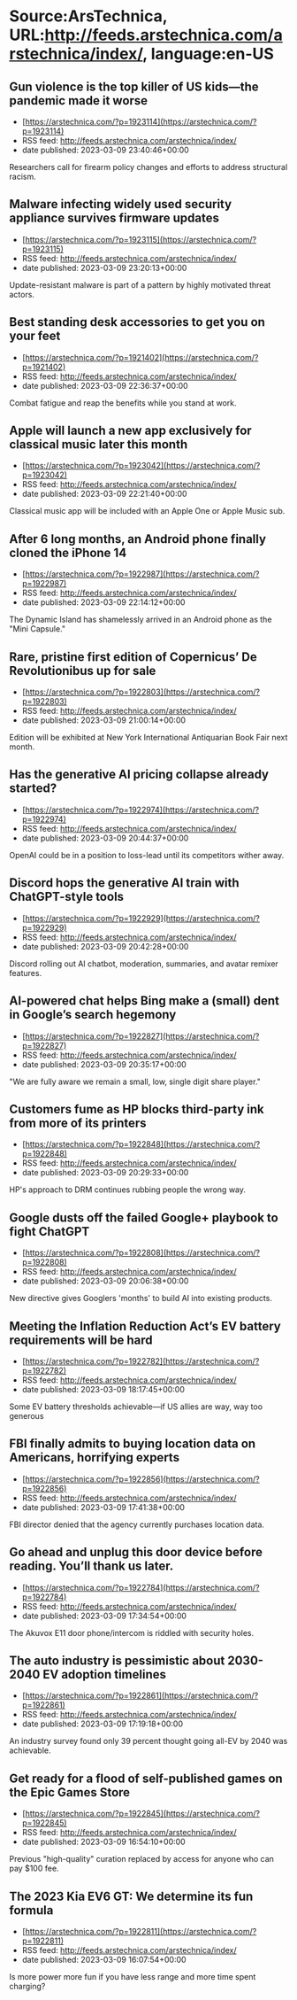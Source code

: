 # Source:ArsTechnica, URL:http://feeds.arstechnica.com/arstechnica/index/, language:en-US

## Gun violence is the top killer of US kids—the pandemic made it worse
 - [https://arstechnica.com/?p=1923114](https://arstechnica.com/?p=1923114)
 - RSS feed: http://feeds.arstechnica.com/arstechnica/index/
 - date published: 2023-03-09 23:40:46+00:00

Researchers call for firearm policy changes and efforts to address structural racism.

## Malware infecting widely used security appliance survives firmware updates
 - [https://arstechnica.com/?p=1923115](https://arstechnica.com/?p=1923115)
 - RSS feed: http://feeds.arstechnica.com/arstechnica/index/
 - date published: 2023-03-09 23:20:13+00:00

Update-resistant malware is part of a pattern by highly motivated threat actors.

## Best standing desk accessories to get you on your feet
 - [https://arstechnica.com/?p=1921402](https://arstechnica.com/?p=1921402)
 - RSS feed: http://feeds.arstechnica.com/arstechnica/index/
 - date published: 2023-03-09 22:36:37+00:00

Combat fatigue and reap the benefits while you stand at work.

## Apple will launch a new app exclusively for classical music later this month
 - [https://arstechnica.com/?p=1923042](https://arstechnica.com/?p=1923042)
 - RSS feed: http://feeds.arstechnica.com/arstechnica/index/
 - date published: 2023-03-09 22:21:40+00:00

Classical music app will be included with an Apple One or Apple Music sub.

## After 6 long months, an Android phone finally cloned the iPhone 14
 - [https://arstechnica.com/?p=1922987](https://arstechnica.com/?p=1922987)
 - RSS feed: http://feeds.arstechnica.com/arstechnica/index/
 - date published: 2023-03-09 22:14:12+00:00

The Dynamic Island has shamelessly arrived in an Android phone as the "Mini Capsule."

## Rare, pristine first edition of Copernicus’ De Revolutionibus up for sale
 - [https://arstechnica.com/?p=1922803](https://arstechnica.com/?p=1922803)
 - RSS feed: http://feeds.arstechnica.com/arstechnica/index/
 - date published: 2023-03-09 21:00:14+00:00

Edition will be exhibited at New York International Antiquarian Book Fair next month.

## Has the generative AI pricing collapse already started?
 - [https://arstechnica.com/?p=1922974](https://arstechnica.com/?p=1922974)
 - RSS feed: http://feeds.arstechnica.com/arstechnica/index/
 - date published: 2023-03-09 20:44:37+00:00

OpenAI could be in a position to loss-lead until its competitors wither away.

## Discord hops the generative AI train with ChatGPT-style tools
 - [https://arstechnica.com/?p=1922929](https://arstechnica.com/?p=1922929)
 - RSS feed: http://feeds.arstechnica.com/arstechnica/index/
 - date published: 2023-03-09 20:42:28+00:00

Discord rolling out AI chatbot, moderation, summaries, and avatar remixer features.

## AI-powered chat helps Bing make a (small) dent in Google’s search hegemony
 - [https://arstechnica.com/?p=1922827](https://arstechnica.com/?p=1922827)
 - RSS feed: http://feeds.arstechnica.com/arstechnica/index/
 - date published: 2023-03-09 20:35:17+00:00

"We are fully aware we remain a small, low, single digit share player."

## Customers fume as HP blocks third-party ink from more of its printers
 - [https://arstechnica.com/?p=1922848](https://arstechnica.com/?p=1922848)
 - RSS feed: http://feeds.arstechnica.com/arstechnica/index/
 - date published: 2023-03-09 20:29:33+00:00

HP's approach to DRM continues rubbing people the wrong way.

## Google dusts off the failed Google+ playbook to fight ChatGPT
 - [https://arstechnica.com/?p=1922808](https://arstechnica.com/?p=1922808)
 - RSS feed: http://feeds.arstechnica.com/arstechnica/index/
 - date published: 2023-03-09 20:06:38+00:00

New directive gives Googlers 'months' to build AI into existing products.

## Meeting the Inflation Reduction Act’s EV battery requirements will be hard
 - [https://arstechnica.com/?p=1922782](https://arstechnica.com/?p=1922782)
 - RSS feed: http://feeds.arstechnica.com/arstechnica/index/
 - date published: 2023-03-09 18:17:45+00:00

Some EV battery thresholds achievable—if US allies are way, way too generous

## FBI finally admits to buying location data on Americans, horrifying experts
 - [https://arstechnica.com/?p=1922856](https://arstechnica.com/?p=1922856)
 - RSS feed: http://feeds.arstechnica.com/arstechnica/index/
 - date published: 2023-03-09 17:41:38+00:00

FBI director denied that the agency currently purchases location data.

## Go ahead and unplug this door device before reading. You’ll thank us later.
 - [https://arstechnica.com/?p=1922784](https://arstechnica.com/?p=1922784)
 - RSS feed: http://feeds.arstechnica.com/arstechnica/index/
 - date published: 2023-03-09 17:34:54+00:00

The Akuvox E11 door phone/intercom is riddled with security holes.

## The auto industry is pessimistic about 2030-2040 EV adoption timelines
 - [https://arstechnica.com/?p=1922861](https://arstechnica.com/?p=1922861)
 - RSS feed: http://feeds.arstechnica.com/arstechnica/index/
 - date published: 2023-03-09 17:19:18+00:00

An industry survey found only 39 percent thought going all-EV by 2040 was achievable.

## Get ready for a flood of self-published games on the Epic Games Store
 - [https://arstechnica.com/?p=1922845](https://arstechnica.com/?p=1922845)
 - RSS feed: http://feeds.arstechnica.com/arstechnica/index/
 - date published: 2023-03-09 16:54:10+00:00

Previous "high-quality" curation replaced by access for anyone who can pay $100 fee.

## The 2023 Kia EV6 GT: We determine its fun formula
 - [https://arstechnica.com/?p=1922811](https://arstechnica.com/?p=1922811)
 - RSS feed: http://feeds.arstechnica.com/arstechnica/index/
 - date published: 2023-03-09 16:07:54+00:00

Is more power more fun if you have less range and more time spent charging?

